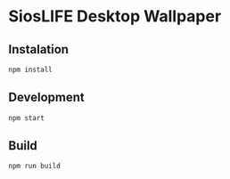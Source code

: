 # SiosLIFE Desktop Wallpaper

## Instalation
```sh
npm install
```

## Development
```sh
npm start
```

## Build
```sh
npm run build
```

